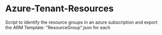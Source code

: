 # Azure-Tenant-Resources
Script to identify the resource groups in an azure subscription and export the ARM Template: "ResourceGroup".json for each
